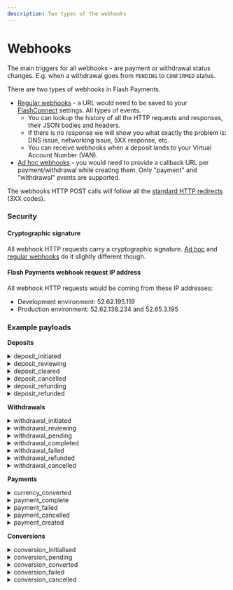 ```yaml
---
description: Two types of the webhooks
---
```


# Webhooks

The main triggers for all webhooks - are payment or withdrawal status changes. E.g. when a withdrawal goes from `PENDING` to `CONFIRMED` status.

There are two types of webhooks in Flash Payments.

* [Regular webhooks](webhooks.md) - a URL would need to be saved to your [FlashConnect](https://connect.flash-payments.com/) settings. All types of events.
  * You can lookup the history of all the HTTP requests and responses, their JSON bodies and headers.
  * If there is no response we will show you what exactly the problem is: DNS issue, networking issue, 5XX response, etc.
  * You can receive webhooks when a deposit lands to your Virtual Account Number (VAN).
* [Ad hoc webhooks](adhoc-webhooks.md) - you would need to provide a callback URL per payment/withdrawal while creating them. Only "payment" and "withdrawal" events are supported.

The webhooks HTTP POST calls will follow all the [standard HTTP redirects](https://developer.mozilla.org/en-US/docs/Web/HTTP/Redirections) (3XX codes).

### Security

#### Cryptographic signature

All webhook HTTP requests carry a cryptographic signature. [Ad hoc](adhoc-webhooks.md) and [regular webhooks](webhooks.md) do it slightly different though.

#### Flash Payments webhook request IP address

All webhook HTTP requests would be coming from these IP addresses:

* Development environment: 52.62.195.119
* Production environment: 52.62.138.234 and 52.65.3.195

### Example payloads

**Deposits**

<details>

<summary>deposit_initiated</summary>

<pre class="language-json"><code class="lang-json"><strong>{
</strong>  "event": "deposit_initiated",
  "id": "603f0198770d6595e3c83e0d",
  "amount": 100,
  "totalFee": 1,
  "currency": "AUD",
  "externalReference": "2233445566",
  "clearedAt": "2021-03-03T03:25:12.792Z",
  "statusMessage": "Deposit initiated",
  "recipient": {
    "accountName": "ACME Inc",
    "accountNo": "1839394",
    "bsb": "809387"
  },
  "sender": {
    "accountName": "ACME Inc",
    "companyName": "ACME Inc",
    "bankName": "Bank ACME",
  },
  "subClient": {
    "id": "203af01936410fd5d5e3c8f14d",
    "fullName": "ACME Inc",
    "accountNo": "1839394",
    "bsb": "809387",
    "externalId": "111222333"
  }
}
</code></pre>

</details>

<details>

<summary>deposit_reviewing</summary>

<pre class="language-json"><code class="lang-json"><strong>{
</strong>  "event": "deposit_reviewing",
  "id": "603f0198770d6595e3c83e0d",
  "amount": 100,
  "totalFee": 1,
  "currency": "AUD",
  "externalReference": "2233445566",
  "clearedAt": "2021-03-03T03:25:12.792Z",
  "statusMessage": "Awaiting manual compliance",
  "recipient": {
    "accountName": "ACME Inc",
    "accountNo": "1839394",
    "bsb": "809387"
  },
  "sender": {
    "accountName": "ACME Inc",
    "companyName": "ACME Inc",
    "bankName": "Bank ACME",
  },
  "subClient": {
    "id": "203af01936410fd5d5e3c8f14d",
    "fullName": "ACME Inc",
    "accountNo": "1839394",
    "bsb": "809387",
    "externalId": "111222333"
  }
}
</code></pre>

</details>

<details>

<summary>deposit_cleared</summary>

<pre class="language-json"><code class="lang-json"><strong>{
</strong>  "event": "deposit_cleared",
  "id": "603f0198770d6595e3c83e0d",
  "amount": 100,
  "totalFee": 1,
  "currency": "AUD",
  "externalReference": "2233445566",
  "clearedAt": "2021-03-03T03:25:12.792Z",
  "statusMessage": "Deposit cleared",
  "recipient": {
    "accountName": "ACME Inc",
    "accountNo": "1839394",
    "bsb": "809387"
  },
  "sender": {
    "accountName": "ACME Inc",
    "companyName": "ACME Inc",
    "bankName": "Bank ACME",
  },
  "subClient": {
    "id": "203af01936410fd5d5e3c8f14d",
    "fullName": "ACME Inc",
    "accountNo": "1839394",
    "bsb": "809387",
    "externalId": "111222333"
  }
}
</code></pre>

</details>

<details>

<summary>deposit_cancelled</summary>

```json
{
  "event": "deposit_cancelled",
  "id": "603f0198770d6595e3c83e0d",
  "amount": 100,
  "totalFee": 1,
  "currency": "AUD",
  "externalReference": "2233445566",
  "clearedAt": "2021-03-03T03:25:12.792Z",
  "statusMessage": "Cancelled by: john@example.com : ",
  "recipient": {
    "accountName": "ACME Inc",
    "accountNo": "1839394",
    "bsb": "809387"
  },
    "sender": {
    "accountName": "ACME Inc",
    "companyName": "ACME Inc",
    "bankName": "Bank ACME",
  },
  "subClient": {
    "id": "203af01936410fd5d5e3c8f14d",
    "fullName": "ACME Inc",
    "accountNo": "1839394",
    "bsb": "809387",
    "externalId": "111222333"
  }
}
```

</details>

<details>

<summary>deposit_refunding</summary>

```json
{
  "event": "deposit_refunding",
  "id": "603f0198770d6595e3c83e0d",
  "amount": 100,
  "totalFee": 1,
  "refundAmount": 99,
  "currency": "AUD",
  "externalReference": "2233445566",
  "refundReason": "Client refund request",
  "statusMessage": "Deposit refunded",
  "refundedAt": "2021-03-03T03:28:43.936Z",
  "clearedAt": "2021-03-03T03:25:12.792Z",
  "recipient": {
    "accountName": "ACME Inc",
    "accountNo": "1839394",
    "bsb": "809387"
  },
    "sender": {
    "accountName": "ACME Inc",
    "companyName": "ACME Inc",
    "bankName": "Bank ACME",
  },
  "subClient": {
    "id": "203af01936410fd5d5e3c8f14d",
    "fullName": "ACME Inc",
    "accountNo": "1839394",
    "bsb": "809387",
    "externalId": "111222333"
  }
}
```

</details>

<details>

<summary>deposit_refunded</summary>

```json
{
  "event": "deposit_refunded",
  "id": "603f0198770d6595e3c83e0d",
  "amount": 100,
  "totalFee": 1,
  "refundAmount": 99,
  "currency": "AUD",
  "externalReference": "2233445566",
  "refundReason": "Client refund request",
  "statusMessage": "Deposit refunded",
  "refundedAt": "2021-03-03T03:28:43.936Z",
  "clearedAt": "2021-03-03T03:25:12.792Z",
  "recipient": {
    "accountName": "ACME Inc",
    "accountNo": "1839394",
    "bsb": "809387"
  },
    "sender": {
    "accountName": "ACME Inc",
    "companyName": "ACME Inc",
    "bankName": "Bank ACME",
  },
  "subClient": {
    "id": "203af01936410fd5d5e3c8f14d",
    "fullName": "ACME Inc",
    "accountNo": "1839394",
    "bsb": "809387",
    "externalId": "111222333"
  }
}
```

</details>

**Withdrawals**

<details>

<summary>withdrawal_initiated</summary>

```json
{
  "event": "withdrawal_initiated",
  "id": "51711af8c078ba061f623531",
  "amount": 2000,
  "totalFee": 1,
  "currency": "AUD",
  "externalId": "12344321",
  "subClient": {
    "id": "203af01936410fd5d5e3c8f14d",
    "fullName": "ACME Inc",
    "accountNo": "1839394",
    "bsb": "809387",
    "externalId": "111222333"
  }
}
```

</details>

<details>

<summary>withdrawal_reviewing</summary>

```json
{
  "event": "withdrawal_reviewing",
  "id": "51711af8c078ba061f623531",
  "amount": 2000,
  "totalFee": 1,
  "currency": "AUD",
  "statusMessage": "Awaiting manual compliance"
  "externalId": "12344321",
  "subClient": {
    "id": "203af01936410fd5d5e3c8f14d",
    "fullName": "ACME Inc",
    "accountNo": "1839394",
    "bsb": "809387",
    "externalId": "111222333"
  }
}
```

</details>

<details>

<summary>withdrawal_pending</summary>

```json
{
  "event": "withdrawal_pending",
  "id": "51711af8c078ba061f623531",
  "amount": 2000,
  "totalFee": 1,
  "currency": "AUD",
  "statusMessage": "Sent to recipient bank"
  "externalId": "12344321",
  "subClient": {
    "id": "203af01936410fd5d5e3c8f14d",
    "fullName": "ACME Inc",
    "accountNo": "1839394",
    "bsb": "809387",
    "externalId": "111222333"
  }
}
```

</details>

<details>

<summary>withdrawal_completed</summary>

```json
{
  "event": "withdrawal_completed",
  "id": "51711af8c078ba061f623531",
  "amount": 2000,
  "totalFee": 1,
  "currency": "AUD",
  "externalId": "12344321",
  "statusMessage": "Transaction Confirmed",
  "clearedAt": "2021-03-03T03:25:12.792Z",
  "subClient": {
    "id": "203af01936410fd5d5e3c8f14d",
    "fullName": "ACME Inc",
    "accountNo": "1839394",
    "bsb": "809387",
    "externalId": "111222333"
  }
}
```

</details>

<details>

<summary>withdrawal_failed</summary>

```json
{
  "event": "withdrawal_failed",
  "id": "51711af8c078ba061f623531",
  "amount": 2000,
  "totalFee": 1,
  "currency": "AUD",
  "externalId": "12344321",
  "subClient": {
    "id": "203af01936410fd5d5e3c8f14d",
    "fullName": "ACME Inc",
    "accountNo": "1839394",
    "bsb": "809387",
    "externalId": "111222333"
  }
}
```

</details>

<details>

<summary>withdrawal_refunded</summary>

```json
{
  "event": "withdrawal_refunded",
  "id": "51711af8c078ba061f623531",
  "amount": 2000,
  "totalFee": 1,
  "refundAmount": 2000,
  "currency": "AUD",
  "externalId": "12344321",
  "refundReason": "No account or incorrect account number",
  "statusMessage": "Payout reversal",
  "refundedAt": "2021-03-04T15:21:11.920Z",
  "clearedAt": "2021-03-03T03:25:12.792Z",
  "recipient": {
    "displayName": "John Smith",
    "bsb": "012620",
    "accountNo": "89900998"
  },
  "subClient": {
    "id": "203af01936410fd5d5e3c8f14d",
    "fullName": "John Smith",
    "accountNo": "1839394",
    "bsb": "809387",
    "externalId": "111222333"
  }
}
```

</details>

<details>

<summary>withdrawal_cancelled</summary>

```json
{
  "event": "withdrawal_cancelled",
  "id": "51711af8c078ba061f623531",
  "amount": 2000,
  "totalFee": 1,
  "currency": "AUD",
  "externalId": "12344321",
  "rejectCode": "CANCELLATION_REQUESTED_BY_PARTICIPANT", 
  "statusMessage": "The transaction is rejected upon request.",
  "subClient": {
    "id": "203af01936410fd5d5e3c8f14d",
    "fullName": "ACME Inc",
    "accountNo": "1839394",
    "bsb": "809387",
    "externalId": "111222333"
  }
}
```

</details>

**Payments**

<details>

<summary>currency_converted</summary>

```javascript
{
  "event": "currency_converted",
  "id": "60711af8c078ba061f623531",
  "fromAmount": 1000,
  "fromCurrency": "AUD",
  "toAmount": 411.04,
  "toCurrency": "EUR",
  "externalId": "12344321"
}
```

</details>

<details>

<summary>payment_complete</summary>

```javascript
{
  "event": "payment_complete",
  "id": "60711af8c078ba061f623531",
  "fromAmount": 1000,
  "fromCurrency": "AUD",
  "toAmount": 411.04,
  "toCurrency": "EUR",
  "externalId": "12344321"
}
```

</details>

<details>

<summary>payment_failed</summary>

```javascript
{
  "event": "payment_failed",
  "id": "60711af8c078ba061f623531",
  "fromAmount": 1000,
  "fromCurrency": "AUD",
  "toAmount": 411.04,
  "toCurrency": "EUR",
  "externalId": "12344321"
}
```

</details>

<details>

<summary>payment_cancelled</summary>

```javascript
{
  "event": "payment_cancelled",
  "id": "60711af8c078ba061f623531",
  "fromAmount": 1000,
  "fromCurrency": "AUD",
  "toAmount": 411.04,
  "toCurrency": "EUR",
  "externalId": "12344321"
}
```

</details>

<details>

<summary>payment_created</summary>

```javascript
{
  "event": "payment_created",
  "id": "60711af8c078ba061f623531",
  "fromAmount": 3500,
  "fromCurrency": "EUR",
  "toAmount": 2501.94,
  "toCurrency": "AUD",
  "subClient": {
    "id": "203af01936410fd5d5e3c8f14d",
    "fullName": "ACME Inc",
    "accountNo": "1839394",
    "bsb": "809387",
    "externalId": "111222333"
  }
}
```

</details>

**Conversions**

<details>

<summary>conversion_initialised</summary>

```javascript
{
  "event": "conversion_initialised",
  "id": "60711af8c078ba061f623531",
  "fromAmount": 1000,
  "fromCurrency": "AUD",
  "toAmount": 411.04,
  "toCurrency": "EUR",
  "rate": 0.41104,
  "externalId": "12344321"
}
```

</details>

<details>

<summary>conversion_pending</summary>

```javascript
{
  "event": "conversion_pending",
  "id": "60711af8c078ba061f623531",
  "fromAmount": 1000,
  "fromCurrency": "AUD",
  "toAmount": 411.04,
  "toCurrency": "EUR",
  "rate": 0.41104,
  "externalId": "12344321"
}
```

</details>

<details>

<summary>conversion_converted</summary>

```javascript
{
  "event": "conversion_pending",
  "id": "60711af8c078ba061f623531",
  "fromAmount": 1000,
  "fromCurrency": "AUD",
  "toAmount": 411.04,
  "toCurrency": "EUR",
  "rate": 0.41104,
  "externalId": "12344321"
}
```

</details>

<details>

<summary>conversion_failed</summary>

```javascript
{
  "event": "conversion_pending",
  "id": "60711af8c078ba061f623531",
  "fromAmount": 1000,
  "fromCurrency": "AUD",
  "toAmount": 411.04,
  "toCurrency": "EUR",
  "rate": 0.41104,
  "externalId": "12344321"
}
```

</details>

<details>

<summary>conversion_cancelled</summary>

```javascript
{
  "event": "conversion_pending",
  "id": "60711af8c078ba061f623531",
  "fromAmount": 1000,
  "fromCurrency": "AUD",
  "toAmount": 411.04,
  "toCurrency": "EUR",
  "rate": 0.41104,
  "externalId": "12344321"
}
```

</details>

